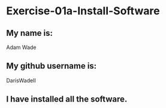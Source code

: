 # Exercise-01a-Install-Software
## My name is:
Adam Wade

## My github username is:
DarisWadeII

## I have installed all the software.
